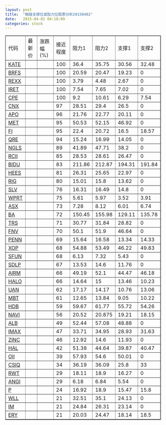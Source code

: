 ```yaml
---
layout: post
title:  "触碰支撑位或阻力位股票分析20150402"
date:   2015-04-02 04:18:09
categories: stock
---
```

<script type="text/javascript">
var stockList = []
stockList.push('gb_kate');
stockList.push('gb_brfs');
stockList.push('gb_rexx');
stockList.push('gb_iret');
stockList.push('gb_cpe');
stockList.push('gb_cnx');
stockList.push('gb_apo');
stockList.push('gb_met');
stockList.push('gb_fi');
stockList.push('gb_qre');
stockList.push('gb_ngls');
stockList.push('gb_rcii');
stockList.push('gb_bidu');
stockList.push('gb_hees');
stockList.push('gb_rig');
stockList.push('gb_slv');
stockList.push('gb_wprt');
stockList.push('gb_asx');
stockList.push('gb_ba');
stockList.push('gb_trs');
stockList.push('gb_fnv');
stockList.push('gb_penn');
stockList.push('gb_xop');
stockList.push('gb_sfun');
stockList.push('gb_sdlp');
stockList.push('gb_airm');
stockList.push('gb_halo');
stockList.push('gb_uan');
stockList.push('gb_mbt');
stockList.push('gb_hdb');
stockList.push('gb_navi');
stockList.push('gb_alb');
stockList.push('gb_imax');
stockList.push('gb_zinc');
stockList.push('gb_hal');
stockList.push('gb_oii');
stockList.push('gb_csiq');
stockList.push('gb_rwt');
stockList.push('gb_angi');
stockList.push('gb_p');
stockList.push('gb_wll');
stockList.push('gb_im');
stockList.push('gb_ery');
</script>
<table border="1">
 <tr>
 <td>代码</td>
 <td>最新价</td>
 <td>涨跌幅(%)</td>
 <td>接近程度</td>
 <td>阻力1</td>
 <td>阻力2</td>
 <td>支撑1</td>
 <td>支撑2</td>
</tr>
  <tr id="kate" class="green">
  <td><a href="http://stock.finance.sina.com.cn/usstock/quotes/KATE.html" target="_blank">KATE</a></td><td></td><td></td><td>100</td><td>36.4</td><td>35.75</td><td>30.56</td><td>32.48</td></tr>
  <tr id="brfs" class="red">
  <td><a href="http://stock.finance.sina.com.cn/usstock/quotes/BRFS.html" target="_blank">BRFS</a></td><td></td><td></td><td>100</td><td>20.59</td><td>20.47</td><td>19.23</td><td>0</td></tr>
  <tr id="rexx" class="red">
  <td><a href="http://stock.finance.sina.com.cn/usstock/quotes/REXX.html" target="_blank">REXX</a></td><td></td><td></td><td>100</td><td>3.79</td><td>4.48</td><td>2.67</td><td>0</td></tr>
  <tr id="iret" class="red">
  <td><a href="http://stock.finance.sina.com.cn/usstock/quotes/IRET.html" target="_blank">IRET</a></td><td></td><td></td><td>100</td><td>7.54</td><td>7.65</td><td>7.02</td><td>0</td></tr>
  <tr id="cpe" class="green">
  <td><a href="http://stock.finance.sina.com.cn/usstock/quotes/CPE.html" target="_blank">CPE</a></td><td></td><td></td><td>100</td><td>9.2</td><td>10.61</td><td>6.29</td><td>7.54</td></tr>
  <tr id="cnx" class="red">
  <td><a href="http://stock.finance.sina.com.cn/usstock/quotes/CNX.html" target="_blank">CNX</a></td><td></td><td></td><td>97</td><td>28.51</td><td>29.4</td><td>26.5</td><td>0</td></tr>
  <tr id="apo" class="red">
  <td><a href="http://stock.finance.sina.com.cn/usstock/quotes/APO.html" target="_blank">APO</a></td><td></td><td></td><td>96</td><td>21.76</td><td>22.77</td><td>20.11</td><td>0</td></tr>
  <tr id="met" class="red">
  <td><a href="http://stock.finance.sina.com.cn/usstock/quotes/MET.html" target="_blank">MET</a></td><td></td><td></td><td>95</td><td>50.53</td><td>52.15</td><td>46.92</td><td>0</td></tr>
  <tr id="fi" class="green">
  <td><a href="http://stock.finance.sina.com.cn/usstock/quotes/FI.html" target="_blank">FI</a></td><td></td><td></td><td>95</td><td>22.4</td><td>20.72</td><td>16.5</td><td>18.57</td></tr>
  <tr id="qre" class="red">
  <td><a href="http://stock.finance.sina.com.cn/usstock/quotes/QRE.html" target="_blank">QRE</a></td><td></td><td></td><td>94</td><td>15.24</td><td>16.99</td><td>14.05</td><td>0</td></tr>
  <tr id="ngls" class="red">
  <td><a href="http://stock.finance.sina.com.cn/usstock/quotes/NGLS.html" target="_blank">NGLS</a></td><td></td><td></td><td>89</td><td>41.89</td><td>47.71</td><td>38.2</td><td>0</td></tr>
  <tr id="rcii" class="green">
  <td><a href="http://stock.finance.sina.com.cn/usstock/quotes/RCII.html" target="_blank">RCII</a></td><td></td><td></td><td>85</td><td>28.53</td><td>28.61</td><td>26.47</td><td>0</td></tr>
  <tr id="bidu" class="red">
  <td><a href="http://stock.finance.sina.com.cn/usstock/quotes/BIDU.html" target="_blank">BIDU</a></td><td></td><td></td><td>83</td><td>211.86</td><td>212.87</td><td>194.31</td><td>191.84</td></tr>
  <tr id="hees" class="red">
  <td><a href="http://stock.finance.sina.com.cn/usstock/quotes/HEES.html" target="_blank">HEES</a></td><td></td><td></td><td>81</td><td>26.31</td><td>25.65</td><td>22.97</td><td>0</td></tr>
  <tr id="rig" class="red">
  <td><a href="http://stock.finance.sina.com.cn/usstock/quotes/RIG.html" target="_blank">RIG</a></td><td></td><td></td><td>80</td><td>15.01</td><td>15.8</td><td>13.62</td><td>0</td></tr>
  <tr id="slv" class="red">
  <td><a href="http://stock.finance.sina.com.cn/usstock/quotes/SLV.html" target="_blank">SLV</a></td><td></td><td></td><td>76</td><td>16.31</td><td>16.49</td><td>14.8</td><td>0</td></tr>
  <tr id="wprt" class="green">
  <td><a href="http://stock.finance.sina.com.cn/usstock/quotes/WPRT.html" target="_blank">WPRT</a></td><td></td><td></td><td>75</td><td>5.61</td><td>5.97</td><td>3.52</td><td>3.91</td></tr>
  <tr id="asx" class="red">
  <td><a href="http://stock.finance.sina.com.cn/usstock/quotes/ASX.html" target="_blank">ASX</a></td><td></td><td></td><td>73</td><td>7.28</td><td>8.12</td><td>6.01</td><td>6.74</td></tr>
  <tr id="ba" class="red">
  <td><a href="http://stock.finance.sina.com.cn/usstock/quotes/BA.html" target="_blank">BA</a></td><td></td><td></td><td>72</td><td>150.45</td><td>155.98</td><td>129.11</td><td>135.78</td></tr>
  <tr id="trs" class="red">
  <td><a href="http://stock.finance.sina.com.cn/usstock/quotes/TRS.html" target="_blank">TRS</a></td><td></td><td></td><td>71</td><td>30.77</td><td>31.84</td><td>28.82</td><td>0</td></tr>
  <tr id="fnv" class="red">
  <td><a href="http://stock.finance.sina.com.cn/usstock/quotes/FNV.html" target="_blank">FNV</a></td><td></td><td></td><td>70</td><td>50.1</td><td>51.9</td><td>46.64</td><td>0</td></tr>
  <tr id="penn" class="red">
  <td><a href="http://stock.finance.sina.com.cn/usstock/quotes/PENN.html" target="_blank">PENN</a></td><td></td><td></td><td>69</td><td>15.64</td><td>16.58</td><td>13.34</td><td>14.33</td></tr>
  <tr id="xop" class="green">
  <td><a href="http://stock.finance.sina.com.cn/usstock/quotes/XOP.html" target="_blank">XOP</a></td><td></td><td></td><td>68</td><td>54.88</td><td>53.49</td><td>46.22</td><td>49.83</td></tr>
  <tr id="sfun" class="red">
  <td><a href="http://stock.finance.sina.com.cn/usstock/quotes/SFUN.html" target="_blank">SFUN</a></td><td></td><td></td><td>68</td><td>6.13</td><td>7.32</td><td>5.43</td><td>0</td></tr>
  <tr id="sdlp" class="green">
  <td><a href="http://stock.finance.sina.com.cn/usstock/quotes/SDLP.html" target="_blank">SDLP</a></td><td></td><td></td><td>67</td><td>13.53</td><td>14.6</td><td>11.76</td><td>0</td></tr>
  <tr id="airm" class="green">
  <td><a href="http://stock.finance.sina.com.cn/usstock/quotes/AIRM.html" target="_blank">AIRM</a></td><td></td><td></td><td>66</td><td>49.19</td><td>52.1</td><td>44.47</td><td>46.18</td></tr>
  <tr id="halo" class="green">
  <td><a href="http://stock.finance.sina.com.cn/usstock/quotes/HALO.html" target="_blank">HALO</a></td><td></td><td></td><td>66</td><td>14.64</td><td>15</td><td>13.46</td><td>10.23</td></tr>
  <tr id="uan" class="green">
  <td><a href="http://stock.finance.sina.com.cn/usstock/quotes/UAN.html" target="_blank">UAN</a></td><td></td><td></td><td>62</td><td>17.17</td><td>14.17</td><td>10.76</td><td>13.06</td></tr>
  <tr id="mbt" class="green">
  <td><a href="http://stock.finance.sina.com.cn/usstock/quotes/MBT.html" target="_blank">MBT</a></td><td></td><td></td><td>61</td><td>12.65</td><td>13.84</td><td>9.05</td><td>10.22</td></tr>
  <tr id="hdb" class="red">
  <td><a href="http://stock.finance.sina.com.cn/usstock/quotes/HDB.html" target="_blank">HDB</a></td><td></td><td></td><td>59</td><td>59.67</td><td>61.77</td><td>55.72</td><td>54.26</td></tr>
  <tr id="navi" class="red">
  <td><a href="http://stock.finance.sina.com.cn/usstock/quotes/NAVI.html" target="_blank">NAVI</a></td><td></td><td></td><td>56</td><td>20.52</td><td>20.875</td><td>19.21</td><td>18.15</td></tr>
  <tr id="alb" class="green">
  <td><a href="http://stock.finance.sina.com.cn/usstock/quotes/ALB.html" target="_blank">ALB</a></td><td></td><td></td><td>49</td><td>52.44</td><td>57.08</td><td>48.88</td><td>0</td></tr>
  <tr id="imax" class="red">
  <td><a href="http://stock.finance.sina.com.cn/usstock/quotes/IMAX.html" target="_blank">IMAX</a></td><td></td><td></td><td>47</td><td>33.71</td><td>34.95</td><td>28.93</td><td>31.63</td></tr>
  <tr id="zinc" class="red">
  <td><a href="http://stock.finance.sina.com.cn/usstock/quotes/ZINC.html" target="_blank">ZINC</a></td><td></td><td></td><td>46</td><td>12.92</td><td>14.6</td><td>11.93</td><td>0</td></tr>
  <tr id="hal" class="red">
  <td><a href="http://stock.finance.sina.com.cn/usstock/quotes/HAL.html" target="_blank">HAL</a></td><td></td><td></td><td>42</td><td>51.38</td><td>44.64</td><td>39.87</td><td>40.47</td></tr>
  <tr id="oii" class="red">
  <td><a href="http://stock.finance.sina.com.cn/usstock/quotes/OII.html" target="_blank">OII</a></td><td></td><td></td><td>39</td><td>57.93</td><td>54.6</td><td>50.01</td><td>0</td></tr>
  <tr id="csiq" class="green">
  <td><a href="http://stock.finance.sina.com.cn/usstock/quotes/CSIQ.html" target="_blank">CSIQ</a></td><td></td><td></td><td>34</td><td>36.19</td><td>36.09</td><td>25.8</td><td>33</td></tr>
  <tr id="rwt" class="green">
  <td><a href="http://stock.finance.sina.com.cn/usstock/quotes/RWT.html" target="_blank">RWT</a></td><td></td><td></td><td>29</td><td>18.11</td><td>18.9</td><td>16.27</td><td>0</td></tr>
  <tr id="angi" class="green">
  <td><a href="http://stock.finance.sina.com.cn/usstock/quotes/ANGI.html" target="_blank">ANGI</a></td><td></td><td></td><td>29</td><td>6.18</td><td>6.84</td><td>5.54</td><td>0</td></tr>
  <tr id="p" class="green">
  <td><a href="http://stock.finance.sina.com.cn/usstock/quotes/P.html" target="_blank">P</a></td><td></td><td></td><td>24</td><td>16.92</td><td>18.9</td><td>15.47</td><td>15.8</td></tr>
  <tr id="wll" class="red">
  <td><a href="http://stock.finance.sina.com.cn/usstock/quotes/WLL.html" target="_blank">WLL</a></td><td></td><td></td><td>21</td><td>32.51</td><td>35.1</td><td>24.13</td><td>0</td></tr>
  <tr id="im" class="red">
  <td><a href="http://stock.finance.sina.com.cn/usstock/quotes/IM.html" target="_blank">IM</a></td><td></td><td></td><td>21</td><td>24.84</td><td>26.31</td><td>23.14</td><td>0</td></tr>
  <tr id="ery" class="green">
  <td><a href="http://stock.finance.sina.com.cn/usstock/quotes/ERY.html" target="_blank">ERY</a></td><td></td><td></td><td>21</td><td>20.03</td><td>24.47</td><td>18.14</td><td>18.5</td></tr>
</table>
